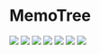 # MemoTree


<div>
<img src ="https://user-images.githubusercontent.com/29919420/53081950-36cb0f80-353f-11e9-82d9-2587c88222ce.jpg">
  <img src ="https://user-images.githubusercontent.com/29919420/53081951-3763a600-353f-11e9-8d6b-b9d4e69306bc.jpg">
  <img src ="https://user-images.githubusercontent.com/29919420/53081952-3763a600-353f-11e9-9781-56964299e6de.JPG">
  <img src ="https://user-images.githubusercontent.com/29919420/53081953-3763a600-353f-11e9-8405-3024a4ec7fc2.JPG">
  <img src ="https://user-images.githubusercontent.com/29919420/53081954-3763a600-353f-11e9-9ce7-e6e466525762.JPG">
  <img src ="https://user-images.githubusercontent.com/29919420/53081955-37fc3c80-353f-11e9-817a-2572c1d43930.JPG">
  <img src ="https://user-images.githubusercontent.com/29919420/53081957-37fc3c80-353f-11e9-8444-79a5f8207eb0.JPG">
</div>

